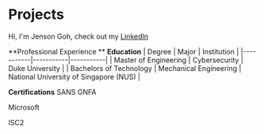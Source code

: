 # Projects

Hi, I'm Jenson Goh, check out my  [LinkedIn](https://www.linkedin.com/in/jenson-goh-sc/)

**Professional Experience
**
**Education**
| Degree | Major | Institution |
|-----------|-----------|-----------|
| Master of Engineering | Cybersecurity | Duke University |
| Bachelors of Technology | Mechanical Engineering | National University of Singapore (NUS) |

**Certifications**
SANS 
GNFA

Microsoft

ISC2

